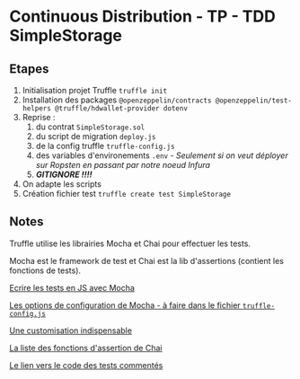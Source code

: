 # Continuous Distribution - TP - TDD SimpleStorage

## Etapes

1. Initialisation projet Truffle `truffle init`
2. Installation des packages `@openzeppelin/contracts @openzeppelin/test-helpers @truffle/hdwallet-provider dotenv`
3. Reprise :
   1. du contrat `SimpleStorage.sol`
   2. du script de migration `deploy.js`
   3. de la config truffle `truffle-config.js`
   4. des variables d'environements `.env` - *Seulement si on veut déployer sur Ropsten en passant par notre noeud Infura*
   5. ***GITIGNORE !!!!***
4. On adapte les scripts
5. Création fichier test `truffle create test SimpleStorage`

## Notes

Truffle utilise les librairies Mocha et Chai pour effectuer les tests.

Mocha est le framework de test et Chai est la lib d'assertions (contient les fonctions de tests).

[Ecrire les tests en JS avec Mocha](https://trufflesuite.com/docs/truffle/testing/writing-tests-in-javascript/)

[Les options de configuration de Mocha - à faire dans le fichier `truffle-config.js`](https://mochajs.org/api/mocha)

[Une customisation indispensable](https://mochajs.org/#reporters)

[La liste des fonctions d'assertion de Chai](https://www.chaijs.com/api/assert/#method_assert)

[Le lien vers le code des tests commentés](./test/simple_storage.js)
